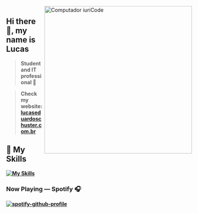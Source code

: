 <img src="https://raw.githubusercontent.com/MicaelliMedeiros/micaellimedeiros/master/image/computer-illustration.png" min-width="400px" max-width="400px" width="400px" align="right" alt="Computador iuriCode">

## Hi there 👋, my name is <strong>Lucas<strong>

> Student and IT professional 📌
  
>Check my website: [lucaseduardoschuster.com.br](https://lucaseduardoschuster.com.br/)
  
## 🚀 My Skills

 [![My Skills](https://skillicons.dev/icons?i=php,laravel,js,react,next,tailwind,bootstrap,java,androidstudio,git,figma&perline=6)](https://skillicons.dev)


### Now Playing — Spotify 🎧
[![spotify-github-profile](https://spotify-github-profile.kittinanx.com/api/view?uid=vxjtos6gptqa2m7txsrsmox5g&cover_image=true&theme=novatorem&show_offline=true&background_color=011502&interchange=false&bar_color=53b14f&bar_color_cover=false)](https://spotify-github-profile.kittinanx.com/api/view?uid=vxjtos6gptqa2m7txsrsmox5g&redirect=true)
  

